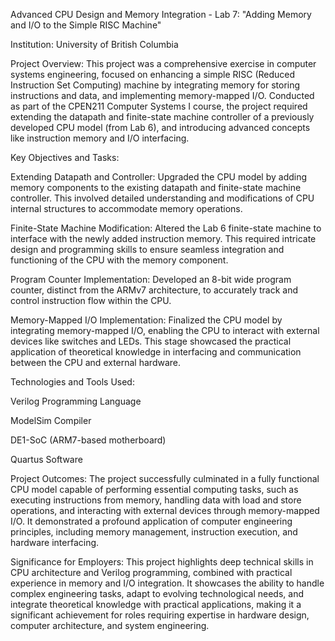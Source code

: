 Advanced CPU Design and Memory Integration - Lab 7: "Adding Memory and I/O to the Simple RISC Machine"

Institution: University of British Columbia

Project Overview:
This project was a comprehensive exercise in computer systems engineering, focused on enhancing a simple RISC (Reduced Instruction Set Computing) machine by integrating memory for storing instructions and data, and implementing memory-mapped I/O. Conducted as part of the CPEN211 Computer Systems I course, the project required extending the datapath and finite-state machine controller of a previously developed CPU model (from Lab 6), and introducing advanced concepts like instruction memory and I/O interfacing.

Key Objectives and Tasks:

Extending Datapath and Controller: Upgraded the CPU model by adding memory components to the existing datapath and finite-state machine controller. This involved detailed understanding and modifications of CPU internal structures to accommodate memory operations.

Finite-State Machine Modification: Altered the Lab 6 finite-state machine to interface with the newly added instruction memory. This required intricate design and programming skills to ensure seamless integration and functioning of the CPU with the memory component.

Program Counter Implementation: Developed an 8-bit wide program counter, distinct from the ARMv7 architecture, to accurately track and control instruction flow within the CPU.

Memory-Mapped I/O Implementation: Finalized the CPU model by integrating memory-mapped I/O, enabling the CPU to interact with external devices like switches and LEDs. This stage showcased the practical application of theoretical knowledge in interfacing and communication between the CPU and external hardware.

Technologies and Tools Used:

Verilog Programming Language

ModelSim Compiler

DE1-SoC (ARM7-based motherboard)

Quartus Software

Project Outcomes:
The project successfully culminated in a fully functional CPU model capable of performing essential computing tasks, such as executing instructions from memory, handling data with load and store operations, and interacting with external devices through memory-mapped I/O. It demonstrated a profound application of computer engineering principles, including memory management, instruction execution, and hardware interfacing.

Significance for Employers:
This project highlights deep technical skills in CPU architecture and Verilog programming, combined with practical experience in memory and I/O integration. It showcases the ability to handle complex engineering tasks, adapt to evolving technological needs, and integrate theoretical knowledge with practical applications, making it a significant achievement for roles requiring expertise in hardware design, computer architecture, and system engineering.
